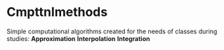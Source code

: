 # Cmpttnlmethods
Simple computational algorithms created for the needs of classes during studies:
**Approximation**
**Interpolation**
**Integration**


